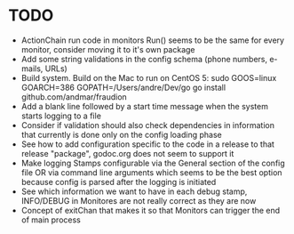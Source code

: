 # TODO
 * ActionChain run code in monitors Run() seems to be the same for every monitor, consider moving it to it's own package
 * Add some string validations in the config schema (phone numbers, e-mails, URLs)
 * Build system. Build on the Mac to run on CentOS 5: sudo GOOS=linux GOARCH=386 GOPATH=/Users/andre/Dev/go go install github.com/andmar/fraudion
 * Add a blank line followed by a start time message when the system starts logging to a file
 * Consider if validation should also check dependencies in information that currently is done only on the config loading phase
 * See how to add configuration specific to the code in a release to that release "package", godoc.org does not seem to support it
 * Make logging Stamps configurable via the General section of the config file OR via command line arguments which seems to be the best option because config is parsed after the logging is initiated
 * See which information we want to have in each debug stamp, INFO/DEBUG in Monitores are not really correct as they are now
 * Concept of exitChan that makes it so that Monitors can trigger the end of main process
